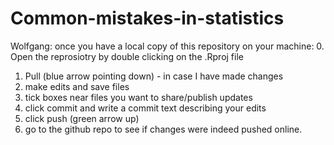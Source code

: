 # Common-mistakes-in-statistics

Wolfgang: once you have a local copy of this repository on your machine:
0. Open the reprosiotry by double clicking on the .Rproj file
1. Pull (blue arrow pointing down) - in case I have made changes
2. make edits and save files
3. tick boxes near files you want to share/publish updates
4. click commit and write a commit text describing your edits
5. click push (green arrow up)
6. go to the github repo to see if changes were indeed pushed online.
